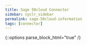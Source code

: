 ```yaml
---
title: Sage 50cloud Connector
sidebar: cyclr_sidebar
permalink: sage-50cloud-information
tags: [connector]
---
```

{::options parse_block_html="true" /}
